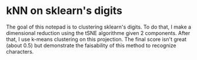 # kNN on sklearn's digits
The goal of this notepad is to clustering sklearn's digits.
To do that, I make a dimensional reduction using the tSNE algorithme given 2 components.
After that, I use k-means clustering on this projection.
The final score isn't great (about 0.5) but demonstrate the faisability of this method to recognize characters.
